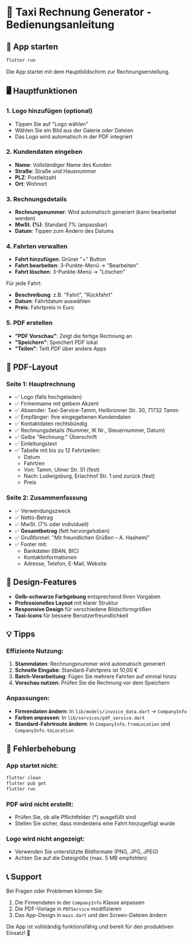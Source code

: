 # 🚕 Taxi Rechnung Generator - Bedienungsanleitung

## 📱 App starten

```bash
flutter run
```

Die App startet mit dem Hauptbildschirm zur Rechnungserstellung.

## 🖥️ Hauptfunktionen

### 1. **Logo hinzufügen** (optional)
- Tippen Sie auf "Logo wählen"
- Wählen Sie ein Bild aus der Galerie oder Dateien
- Das Logo wird automatisch in der PDF integriert

### 2. **Kundendaten eingeben**
- **Name**: Vollständiger Name des Kunden
- **Straße**: Straße und Hausnummer
- **PLZ**: Postleitzahl
- **Ort**: Wohnort

### 3. **Rechnungsdetails**
- **Rechnungsnummer**: Wird automatisch generiert (kann bearbeitet werden)
- **MwSt. (%)**: Standard 7% (anpassbar)
- **Datum**: Tippen zum Ändern des Datums

### 4. **Fahrten verwalten**
- **Fahrt hinzufügen**: Grüner "+" Button
- **Fahrt bearbeiten**: 3-Punkte-Menü → "Bearbeiten"
- **Fahrt löschen**: 3-Punkte-Menü → "Löschen"

Für jede Fahrt:
- **Beschreibung**: z.B. "Fahrt", "Rückfahrt"
- **Datum**: Fahrtdatum auswählen
- **Preis**: Fahrtpreis in Euro

### 5. **PDF erstellen**
- **"PDF Vorschau"**: Zeigt die fertige Rechnung an
- **"Speichern"**: Speichert PDF lokal
- **"Teilen"**: Teilt PDF über andere Apps

## 📄 PDF-Layout

### Seite 1: Hauptrechnung
- ✅ Logo (falls hochgeladen)
- ✅ Firmenname mit gelbem Akzent
- ✅ Absender: Taxi-Service-Tamm, Heilbronner Str. 30, 71732 Tamm
- ✅ Empfänger: Ihre eingegebenen Kundendaten
- ✅ Kontaktdaten rechtsbündig
- ✅ Rechnungsdetails (Nummer, IK Nr., Steuernummer, Datum)
- ✅ Gelbe "Rechnung:" Überschrift
- ✅ Einleitungstext
- ✅ Tabelle mit bis zu 12 Fahrtzeilen:
  - Datum
  - Fahrt/en
  - Von: Tamm, Ulmer Str. 51 (fest)
  - Nach: Ludwigsburg, Erlachhof Str. 1 und zurück (fest)
  - Preis

### Seite 2: Zusammenfassung
- ✅ Verwendungszweck
- ✅ Netto-Betrag
- ✅ MwSt. (7% oder individuell)
- ✅ **Gesamtbetrag** (fett hervorgehoben)
- ✅ Grußformel: "Mit freundlichen Grüßen – A. Hashemi"
- ✅ Footer mit:
  - Bankdaten (IBAN, BIC)
  - Kontaktinformationen
  - Adresse, Telefon, E-Mail, Website

## 🎨 Design-Features

- **Gelb-schwarze Farbgebung** entsprechend Ihren Vorgaben
- **Professionelles Layout** mit klarer Struktur
- **Responsive Design** für verschiedene Bildschirmgrößen
- **Taxi-Icons** für bessere Benutzerfreundlichkeit

## 💡 Tipps

### Effiziente Nutzung:
1. **Stammdaten**: Rechnungsnummer wird automatisch generiert
2. **Schnelle Eingabe**: Standard-Fahrtpreis ist 10,00 €
3. **Batch-Verarbeitung**: Fügen Sie mehrere Fahrten auf einmal hinzu
4. **Vorschau nutzen**: Prüfen Sie die Rechnung vor dem Speichern

### Anpassungen:
- **Firmendaten ändern**: In `lib/models/invoice_data.dart` → `CompanyInfo`
- **Farben anpassen**: In `lib/services/pdf_service.dart`
- **Standard-Fahrtroute ändern**: In `CompanyInfo.fromLocation` und `CompanyInfo.toLocation`

## 🔧 Fehlerbehebung

### App startet nicht:
```bash
flutter clean
flutter pub get
flutter run
```

### PDF wird nicht erstellt:
- Prüfen Sie, ob alle Pflichtfelder (*) ausgefüllt sind
- Stellen Sie sicher, dass mindestens eine Fahrt hinzugefügt wurde

### Logo wird nicht angezeigt:
- Verwenden Sie unterstützte Bildformate (PNG, JPG, JPEG)
- Achten Sie auf die Dateigröße (max. 5 MB empfohlen)

## 📞 Support

Bei Fragen oder Problemen können Sie:
1. Die Firmendaten in der `CompanyInfo` Klasse anpassen
2. Die PDF-Vorlage in `PDFService` modifizieren
3. Das App-Design in `main.dart` und den Screen-Dateien ändern

Die App ist vollständig funktionsfähig und bereit für den produktiven Einsatz! 🚀